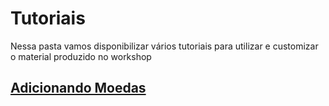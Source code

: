 # Tutoriais

Nessa pasta vamos disponibilizar vários tutoriais para utilizar e customizar o material produzido no workshop

## [Adicionando Moedas](./Moedas.md)

